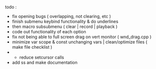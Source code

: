 todo :
- fix opening bugs ( overlapping, not clearing, etc )
- finish submenu keybind functionality & do underlines
- then macro subsubmenu ( clear | record | playback )
- code out functionality of each option
- fix not being able to full screen drag on vert monitor ( wnd_drag.cpp )
- minimize var scope & const unchanging vars | clean/optimize files ( make file checklist )
- - reduce setcursor calls
- add ss and make documentation
